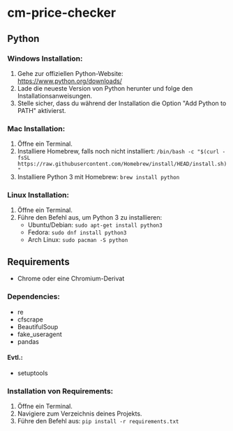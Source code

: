 # cm-price-checker

## Python

### Windows Installation:
1. Gehe zur offiziellen Python-Website: https://www.python.org/downloads/
2. Lade die neueste Version von Python herunter und folge den Installationsanweisungen.
3. Stelle sicher, dass du während der Installation die Option "Add Python to PATH" aktivierst.

### Mac Installation:
1. Öffne ein Terminal.
2. Installiere Homebrew, falls noch nicht installiert: `/bin/bash -c "$(curl -fsSL https://raw.githubusercontent.com/Homebrew/install/HEAD/install.sh)"`
3. Installiere Python 3 mit Homebrew: `brew install python`

### Linux Installation:
1. Öffne ein Terminal.
2. Führe den Befehl aus, um Python 3 zu installieren:
   - Ubuntu/Debian: `sudo apt-get install python3`
   - Fedora: `sudo dnf install python3`
   - Arch Linux: `sudo pacman -S python`

## Requirements
- Chrome oder eine Chromium-Derivat

### Dependencies:
- re
- cfscrape
- BeautifulSoup
- fake_useragent
- pandas

#### Evtl.:
- setuptools

### Installation von Requirements:
1. Öffne ein Terminal.
2. Navigiere zum Verzeichnis deines Projekts.
3. Führe den Befehl aus: `pip install -r requirements.txt`
